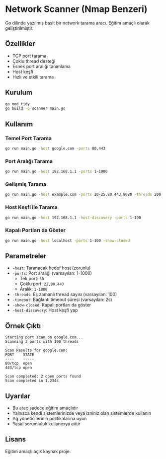 # Network Scanner (Nmap Benzeri)

Go dilinde yazılmış basit bir network tarama aracı. Eğitim amaçlı olarak geliştirilmiştir.

## Özellikler

- TCP port tarama
- Çoklu thread desteği
- Esnek port aralığı tanımlama
- Host keşfi
- Hızlı ve etkili tarama

## Kurulum

```bash
go mod tidy
go build -o scanner main.go
```

## Kullanım

### Temel Port Tarama
```bash
go run main.go -host google.com -ports 80,443
```

### Port Aralığı Tarama
```bash
go run main.go -host 192.168.1.1 -ports 1-1000
```

### Gelişmiş Tarama
```bash
go run main.go -host example.com -ports 20-25,80,443,8080 -threads 200 -timeout 3s
```

### Host Keşfi ile Tarama
```bash
go run main.go -host 192.168.1.1 -host-discovery -ports 1-100
```

### Kapalı Portları da Göster
```bash
go run main.go -host localhost -ports 1-100 -show-closed
```

## Parametreler

- `-host`: Taranacak hedef host (zorunlu)
- `-ports`: Port aralığı (varsayılan: 1-1000)
  - Tek port: `80`
  - Çoklu port: `22,80,443`
  - Aralık: `1-1000`
- `-threads`: Eş zamanlı thread sayısı (varsayılan: 100)
- `-timeout`: Bağlantı timeout süresi (varsayılan: 2s)
- `-show-closed`: Kapalı portları da göster
- `-host-discovery`: Host keşfi yap

## Örnek Çıktı

```
Starting port scan on google.com...
Scanning 3 ports with 100 threads

Scan Results for google.com:
PORT    STATE
----    -----
80/tcp  open
443/tcp open

Scan completed: 2 open ports found
Scan completed in 1.234s
```

## Uyarılar

- Bu araç sadece eğitim amaçlıdır
- Yalnızca kendi sistemlerinizde veya izniniz olan sistemlerde kullanın
- Ağ yöneticilerinin politikalarına uyun
- Yasal sorumluluk kullanıcıya aittir

## Lisans

Eğitim amaçlı açık kaynak proje.
